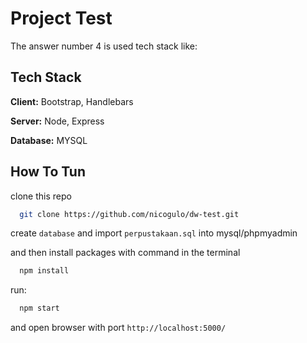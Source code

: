 # Project Test

The answer number 4 is used tech stack like:

## Tech Stack

**Client:** Bootstrap, Handlebars

**Server:** Node, Express

**Database:** MYSQL

## How To Tun

clone this repo

```bash
  git clone https://github.com/nicogulo/dw-test.git
```

create `database` and import `perpustakaan.sql` into mysql/phpmyadmin

and then install packages with command in the terminal

```bash
  npm install
```

run:

```bash
  npm start
```

and open browser with port `http://localhost:5000/`
